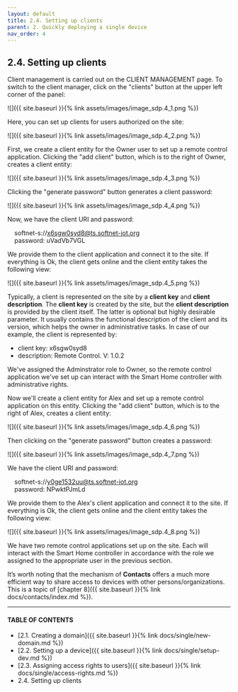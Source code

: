 ```yaml
---
layout: default
title: 2.4. Setting up clients
parent: 2. Quickly deploying a single device
nav_order: 4
---
```


## 2.4. Setting up clients

Client management is carried out on the <span class="header-green">CLIENT MANAGEMENT</span> page. To switch to the client manager, click on the "<span class="text-cyan">clients</span>" button at the upper left corner of the panel:

![]({{ site.baseurl }}{% link assets/images/image_sdp.4_1.png %})

Here, you can set up clients for users authorized on the site:

![]({{ site.baseurl }}{% link assets/images/image_sdp.4_2.png %})

First, we create a client entity for the Owner user to set up a remote control application. Clicking the "<span class="text-green">add client</span>" button, which is to the right of Owner, creates a client entity:

![]({{ site.baseurl }}{% link assets/images/image_sdp.4_3.png %})

Clicking the "<span class="text-green">generate password</span>" button generates a client password:

![]({{ site.baseurl }}{% link assets/images/image_sdp.4_4.png %})

Now, we have the client URI and password:  

&nbsp;&nbsp;&nbsp;&nbsp;softnet-s://x6sgw0syd8@ts.softnet-iot.org  
&nbsp;&nbsp;&nbsp;&nbsp;<span class="text-orange">password:</span> uVadVb7VGL  

We provide them to the client application and connect it to the site. If everything is Ok, the client gets online and the client entity takes the following view:

![]({{ site.baseurl }}{% link assets/images/image_sdp.4_5.png %})

Typically, a client is represented on the site by a **client key** and **client description**. The **client key** is created by the site, but the **client description** is provided by the client itself. The latter is optional but highly desirable parameter. It usually contains the functional description of the client and its version, which helps the owner in administrative tasks. In case of our example, the client is represented by:  
* <span class="text-caption">client key</span>: x6sgw0syd8
* <span class="text-caption">description</span>: Remote Control. V: 1.0.2

We've assigned the <span class="text-role">Adminstrator</span> role to Owner, so the remote control application we've set up can interact with the Smart Home controller with administrative rights.  

Now we'll create a client entity for Alex and set up a remote control application on this entity. Clicking the "<span class="text-green">add client</span>" button, which is to the right of Alex, creates a client entity:

![]({{ site.baseurl }}{% link assets/images/image_sdp.4_6.png %})

Then clicking on the "<span class="text-green">generate password</span>" button creates a password:

![]({{ site.baseurl }}{% link assets/images/image_sdp.4_7.png %})

We have the client URI and password:  

&nbsp;&nbsp;&nbsp;&nbsp;softnet-s://y0ge1532uu@ts.softnet-iot.org  
&nbsp;&nbsp;&nbsp;&nbsp;<span class="text-orange">password:</span> NPwktPJmLd  

We provide them to the Alex's client application and connect it to the site. If everything is Ok, the client gets online and the client entity takes the following view:

![]({{ site.baseurl }}{% link assets/images/image_sdp.4_8.png %})

We have two remote control applications set up on the site. Each will interact with the Smart Home controller in accordance with the role we assigned to the appropriate user in the previous section.  

It’s worth noting that the mechanism of **Contacts** offers a much more efficient way to share access to devices with other persons/organizations. This is a topic of [chapter 8]({{ site.baseurl }}{% link docs/contacts/index.md %}).

---
#### TABLE OF CONTENTS
* [2.1. Creating a domain]({{ site.baseurl }}{% link docs/single/new-domain.md %})
* [2.2. Setting up a device]({{ site.baseurl }}{% link docs/single/setup-dev.md %})
* [2.3. Assigning access rights to users]({{ site.baseurl }}{% link docs/single/access-rights.md %})
* 2.4. Setting up clients
